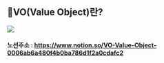 ## 👻VO(Value Object)란?

<img src="https://s3.us-west-2.amazonaws.com/secure.notion-static.com/676ed0b5-09d4-4921-b559-a4dc2b916f37/Untitled.png?X-Amz-Algorithm=AWS4-HMAC-SHA256&X-Amz-Content-Sha256=UNSIGNED-PAYLOAD&X-Amz-Credential=AKIAT73L2G45EIPT3X45%2F20220126%2Fus-west-2%2Fs3%2Faws4_request&X-Amz-Date=20220126T045730Z&X-Amz-Expires=86400&X-Amz-Signature=09ffe6785d8b1a360993788c2252439d48ff30cd6bf6028fd5d04f58bc74b1e7&X-Amz-SignedHeaders=host&response-content-disposition=filename%20%3D%22Untitled.png%22&x-id=GetObject">

#### 노션주소 : https://www.notion.so/VO-Value-Object-0006ab6a480f4b0ba786d1f2a0cdafc2

